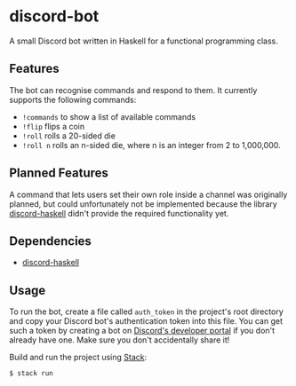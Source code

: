# discord-bot
A small Discord bot written in Haskell for a functional programming class.

## Features
The bot can recognise commands and respond to them. It currently supports the following commands:

- `!commands` to show a list of available commands
- `!flip` flips a coin
- `!roll` rolls a 20-sided die
- `!roll n` rolls an n-sided die, where n is an integer from 2 to 1,000,000.


## Planned Features
A command that lets users set their own role inside a channel was originally planned, but could unfortunately not be
implemented because the library [discord-haskell](https://github.com/aquarial/discord-haskell) didn't provide the
required functionality yet.

## Dependencies

- [discord-haskell](https://github.com/aquarial/discord-haskell)

## Usage

To run the bot, create a file called `auth_token` in the project's root directory and copy your Discord bot's
authentication token into this file. You can get such a token by creating a bot on
[Discord's developer portal](https://discordapp.com/developers/applications/) if you don't already have one. Make sure
you don't accidentally share it!

Build and run the project using [Stack](https://www.haskellstack.org):

```
$ stack run
```
